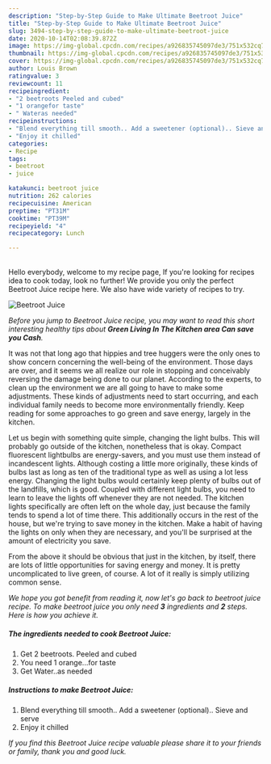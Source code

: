 ```yaml
---
description: "Step-by-Step Guide to Make Ultimate Beetroot Juice"
title: "Step-by-Step Guide to Make Ultimate Beetroot Juice"
slug: 3494-step-by-step-guide-to-make-ultimate-beetroot-juice
date: 2020-10-14T02:08:39.872Z
image: https://img-global.cpcdn.com/recipes/a926835745097de3/751x532cq70/beetroot-juice-recipe-main-photo.jpg
thumbnail: https://img-global.cpcdn.com/recipes/a926835745097de3/751x532cq70/beetroot-juice-recipe-main-photo.jpg
cover: https://img-global.cpcdn.com/recipes/a926835745097de3/751x532cq70/beetroot-juice-recipe-main-photo.jpg
author: Louis Brown
ratingvalue: 3
reviewcount: 11
recipeingredient:
- "2 beetroots Peeled and cubed"
- "1 orangefor taste"
- " Wateras needed"
recipeinstructions:
- "Blend everything till smooth.. Add a sweetener (optional).. Sieve and serve"
- "Enjoy it chilled"
categories:
- Recipe
tags:
- beetroot
- juice

katakunci: beetroot juice 
nutrition: 262 calories
recipecuisine: American
preptime: "PT31M"
cooktime: "PT39M"
recipeyield: "4"
recipecategory: Lunch

---
```

<br>
Hello everybody, welcome to my recipe page, If you're looking for recipes idea to cook today, look no further! We provide you only the perfect Beetroot Juice recipe here. We also have wide variety of recipes to try.
<br>


![Beetroot Juice](https://img-global.cpcdn.com/recipes/a926835745097de3/751x532cq70/beetroot-juice-recipe-main-photo.jpg)

<i>Before you jump to Beetroot Juice recipe, you may want to read this short interesting healthy tips about 
<strong>Green Living In The Kitchen area Can save you Cash</strong>.</i>
</br>

It was not that long ago that hippies and tree huggers were the only ones to show concern concerning the well-being of the environment. Those days are over, and it seems we all realize our role in stopping and conceivably reversing the damage being done to our planet. According to the experts, to clean up the environment we are all going to have to make some adjustments. These kinds of adjustments need to start occurring, and each individual family needs to become more environmentally friendly. Keep reading for some approaches to go green and save energy, largely in the kitchen.

Let us begin with something quite simple, changing the light bulbs. This will probably go outside of the kitchen, nonetheless that is okay. Compact fluorescent lightbulbs are energy-savers, and you must use them instead of incandescent lights. Although costing a little more originally, these kinds of bulbs last as long as ten of the traditional type as well as using a lot less energy. Changing the light bulbs would certainly keep plenty of bulbs out of the landfills, which is good. Coupled with different light bulbs, you need to learn to leave the lights off whenever they are not needed. The kitchen lights specifically are often left on the whole day, just because the family tends to spend a lot of time there. This additionally occurs in the rest of the house, but we're trying to save money in the kitchen. Make a habit of having the lights on only when they are necessary, and you'll be surprised at the amount of electricity you save.

From the above it should be obvious that just in the kitchen, by itself, there are lots of little opportunities for saving energy and money. It is pretty uncomplicated to live green, of course. A lot of it really is simply utilizing common sense.


<i>We hope you got benefit from reading it, now let's go back to beetroot juice recipe. To make beetroot juice you only need <strong>3</strong> ingredients and <strong>2</strong> steps. Here is how you achieve it.
</i>

##### The ingredients needed to cook Beetroot Juice:

1. Get 2 beetroots. Peeled and cubed
1. You need 1 orange...for taste
1. Get  Water..as needed


##### Instructions to make Beetroot Juice:

1. Blend everything till smooth.. Add a sweetener (optional).. Sieve and serve
1. Enjoy it chilled


<i>If you find this Beetroot Juice recipe valuable please share it to your friends or family, thank you and good luck.</i>
